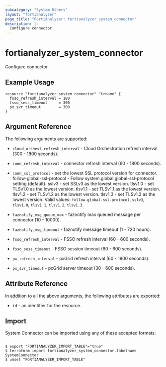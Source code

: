 ```yaml
---
subcategory: "System Others"
layout: "fortianalyzer"
page_title: "FortiAnalyzer: fortianalyzer_system_connector"
description: |-
  Configure connector.
---
```


# fortianalyzer_system_connector
Configure connector.

## Example Usage

```hcl
resource "fortianalyzer_system_connector" "trname" {
  fsso_refresh_interval = 180
  fsso_sess_timeout     = 300
  px_svr_timeout        = 300
}
```

## Argument Reference


The following arguments are supported:


* `cloud_orchest_refresh_interval` - Cloud Orchestration refresh interval (300 - 1800 seconds).
* `conn_refresh_interval` - connector refresh interval (60 - 1800 seconds).
* `conn_ssl_protocol` - set the lowest SSL protocol version for connector. follow-global-ssl-protocol - Follow system.global.global-ssl-protocol setting (default). sslv3 - set SSLv3 as the lowest version. tlsv1.0 - set TLSv1.0 as the lowest version. tlsv1.1 - set TLSv1.1 as the lowest version. tlsv1.2 - set TLSv1.2 as the lowest version. tlsv1.3 - set TLSv1.3 as the lowest version. Valid values: `follow-global-ssl-protocol`, `sslv3`, `tlsv1.0`, `tlsv1.1`, `tlsv1.2`, `tlsv1.3`.

* `faznotify_msg_queue_max` - faznotify max queued message per connector (10 - 10000).
* `faznotify_msg_timeout` - faznotify message timeout (1 - 720 hours).
* `fsso_refresh_interval` - FSSO refresh interval (60 - 600 seconds).
* `fsso_sess_timeout` - FSSO session timeout (60 - 600 seconds).
* `px_refresh_interval` - pxGrid refresh interval (60 - 1800 seconds).
* `px_svr_timeout` - pxGrid server timeout (30 - 600 seconds).


## Attribute Reference

In addition to all the above arguments, the following attributes are exported:
* `id` - an identifier for the resource.

## Import

System Connector can be imported using any of these accepted formats:
```

$ export "FORTIANALYZER_IMPORT_TABLE"="true"
$ terraform import fortianalyzer_system_connector.labelname SystemConnector
$ unset "FORTIANALYZER_IMPORT_TABLE"
```

